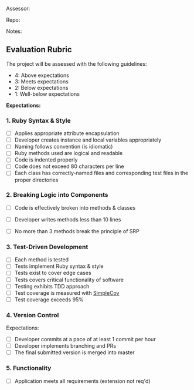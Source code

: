 Assessor:

Repo:

Notes:

## Evaluation Rubric

The project will be assessed with the following guidelines:

* 4: Above expectations
* 3: Meets expectations
* 2: Below expectations
* 1: Well-below expectations

**Expectations:**

### 1. Ruby Syntax & Style

- [ ] Applies appropriate attribute encapsulation  
- [ ] Developer creates instance and local variables appropriately
- [ ] Naming follows convention (is idiomatic)
- [ ] Ruby methods used are logical and readable
- [ ] Code is indented properly
- [ ] Code does not exceed 80 characters per line
- [ ] Each class has correctly-named files and corresponding test files in the proper directories

### 2. Breaking Logic into Components

- [ ] Code is effectively broken into methods & classes 
- [ ] Developer writes methods less than 10 lines 
- [ ] No more than 3 methods break the principle of SRP 


### 3. Test-Driven Development

- [ ] Each method is tested  
- [ ] Tests implement Ruby syntax & style  
- [ ] Tests exist to cover edge cases
- [ ] Tests covers critical functionality of software
- [ ] Testing exhibits TDD approach
- [ ] Test coverage is measured with [SimpleCov](https://github.com/colszowka/simplecov)
- [ ] Test coverage exceeds 95%

### 4. Version Control

Expectations:

- [ ] Developer commits at a pace of at least 1 commit per hour
- [ ] Developer implements branching and PRs
- [ ] The final submitted version is merged into master

### 5. Functionality

- [ ] Application meets all requirements (extension not req'd)

